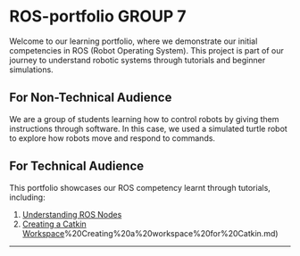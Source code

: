 # ROS-portfolio GROUP 7

Welcome to our learning portfolio, where we demonstrate our initial competencies in ROS (Robot Operating System). This project is part of our journey to understand robotic systems through tutorials and beginner simulations.



## For Non-Technical Audience

We are a group of students learning how to control robots by giving them instructions through software. In this case, we used a simulated turtle robot to explore how robots move and respond to commands.


## For Technical Audience

This portfolio showcases our ROS competency learnt through tutorials, including:

1. [Understanding ROS Nodes](https://github.com/pokohroh/ros-portfolio/blob/main/Tutorials%20Completed/1%29%20Understanding%20ROS%20nodes.md)
2. [Creating a Catkin Workspace](https://github.com/pokohroh/ros-portfolio/blob/main/Tutorials%20Completed/2)%20Creating%20a%20workspace%20for%20Catkin.md)


---

